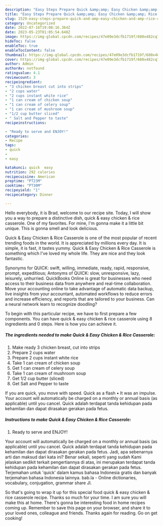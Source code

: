 ```yaml
---
description: "Easy Steps Prepare Quick &amp;amp; Easy Chicken &amp;amp; Rice Casserole yang Delicious"
title: "Easy Steps Prepare Quick &amp;amp; Easy Chicken &amp;amp; Rice Casserole yang Delicious"
slug: 1529-easy-steps-prepare-quick-and-amp-easy-chicken-and-amp-rice-casserole-yang-delicious
category: Uncategorized
date: 2022-07-16T19:08:16.364Z
date: 2023-05-23T01:05:54.648Z
image: https://img-global.cpcdn.com/recipes/47e09e3dcfb1719f/680x482cq70/quick-easy-chicken-rice-casserole-recipe-main-photo.jpg
hideToc: false
enableToc: true
enableTocContent: false
thumbnail: https://img-global.cpcdn.com/recipes/47e09e3dcfb1719f/680x482cq70/quick-easy-chicken-rice-casserole-recipe-main-photo.jpg
cover: https://img-global.cpcdn.com/recipes/47e09e3dcfb1719f/680x482cq70/quick-easy-chicken-rice-casserole-recipe-main-photo.jpg
author: Admin
authorAv: notfound
ratingvalue: 4.1
reviewcount: 3
recipeingredient:
- "3 chicken breast cut into strips"
- "2 cups water"
- "2 cups instant white rice"
- "1 can cream of chicken soup"
- "1 can cream of celery soup"
- "1 can cream of mushroom soup"
- "1/2 cup butter sliced"
- " Salt and Pepper to taste"
recipeinstructions:

- "Ready to serve and ENJOY!"
categories:
- Recipe
tags:
- quick
- 
- easy

katakunci: quick  easy 
nutrition: 292 calories
recipecuisine: American
preptime: "PT23M"
cooktime: "PT30M"
recipeyield: "1"
recipecategory: Dinner

---
```



Hello everybody, it is Brad, welcome to our recipe site. Today, I will show you a way to prepare a distinctive dish, quick &amp; easy chicken &amp; rice casserole. One of my favorites. For mine, I'm gonna make it a little bit unique. This is gonna smell and look delicious.

Quick &amp; Easy Chicken &amp; Rice Casserole is one of the most popular of recent trending foods in the world. It is appreciated by millions every day. It is simple, it is fast, it tastes yummy. Quick &amp; Easy Chicken &amp; Rice Casserole is something which I've loved my whole life. They are nice and they look fantastic.

Synonyms for QUICK: swift, willing, immediate, ready, rapid, responsive, prompt, expeditious; Antonyms of QUICK: slow, unresponsive, lazy, leisurely, unhurried. QuickBooks Online is great for businesses who need access to their business data from anywhere and real-time collaboration. Move your accounting online to take advantage of automatic data backup, live insights from your accountant, automated workflows to reduce errors and increase efficiency, and reports that are tailored to your business. Can a neural network learn to recognize doodling?


To begin with this particular recipe, we have to first prepare a few components. You can have quick &amp; easy chicken &amp; rice casserole using 8 ingredients and 0 steps. Here is how you can achieve it.

<!--inarticleads1-->

##### The ingredients needed to make Quick &amp; Easy Chicken &amp; Rice Casserole:

1. Make ready 3 chicken breast, cut into strips
1. Prepare 2 cups water
1. Prepare 2 cups instant white rice
1. Take 1 can cream of chicken soup
1. Get 1 can cream of celery soup
1. Take 1 can cream of mushroom soup
1. Get 1/2 cup butter (sliced)
1. Get  Salt and Pepper to taste


If you are quick, you move with speed. Quick as a flash • It was an impulse. Your account will automatically be charged on a monthly or annual basis (as applicable) until you cancel. Quick adalah terdapat tanda kehidupan pada kehamilan dan dapat dirasakan gerakan pada fetus. 

<!--inarticleads2-->

##### Instructions to make Quick &amp; Easy Chicken &amp; Rice Casserole:


1. Ready to serve and ENJOY!

Your account will automatically be charged on a monthly or annual basis (as applicable) until you cancel. Quick adalah terdapat tanda kehidupan pada kehamilan dan dapat dirasakan gerakan pada fetus. Jadi, apa sebenarnya arti dan maksud dari kata ini? Benar sekali, seperti yang sudah Kami jelaskan sedikit terkait pengertiannya di atas, ini merupakan terdapat tanda kehidupan pada kehamilan dan dapat dirasakan gerakan pada fetus. Terjemahan untuk &#39;quick&#39; dalam kamus bahasa Indonesia gratis dan banyak terjemahan bahasa Indonesia lainnya. bab.la - Online dictionaries, vocabulary, conjugation, grammar share Jl. 

So that's going to wrap it up for this special food quick &amp; easy chicken &amp; rice casserole recipe. Thanks so much for your time. I am sure you will make this at home. There's gonna be interesting food in home recipes coming up. Remember to save this page on your browser, and share it to your loved ones, colleague and friends. Thanks again for reading. Go on get cooking!
